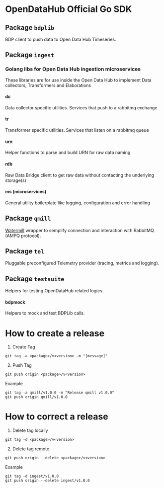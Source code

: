 <!--
SPDX-FileCopyrightText: 2024 NOI Techpark <digital@noi.bz.it>

SPDX-License-Identifier: CC0-1.0
-->

# OpenDataHub Official Go SDK

## Package `bdplib`

BDP client to push data to Open Data Hub Timeseries.

## Package `ingest`

### Golang libs for Open Data Hub ingestion microservices

These libraries are for use inside the Open Data Hub to implement Data collectors, Transformers and Elaborations

#### dc
Data collector specific utilities. Services that push to a rabbitmq exchange

#### tr
Transformer specific utilities. Services that listen on a rabbitmq queue

#### urn
Helper functions to parse and build URN for raw data naming

#### rdb
Raw Data Bridge client to get raw data without contacting the underlying storage(s)

#### ms (microservices)
General utility boilerplate like logging, configuration and error handling

## Package `qmill`

[Watermill](https://github.com/ThreeDotsLabs/watermill) wrapper to semplify connection and interaction with RabbitMQ (AMPQ protocol).

## Package `tel`

Pluggable preconfigured Telemetry provider (tracing, metrics and logging).

## Package `testsuite`

Helpers for testing OpenDataHub related logics.

#### bdpmock
Helpers to mock and test BDPLib calls.


# How to create a release

1. Create Tag
```
git tag -a <package>/v<version> -m "[message]"
```

2. Push Tag
```
git push origin <package>/v<version>
```

Example

```
git tag -a qmill/v1.0.0 -m "Release qmill v1.0.0"
git push origin qmill/v1.0.0
```

# How to correct a release

1. Delete tag locally
```
git tag -d <package>/v<version>
```

2. Delete tag remote
```
git push origin --delete <package>/v<version>
```

Example

```
git tag -d ingest/v1.0.0
git push origin --delete ingest/v1.0.0
```